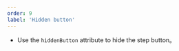 ```yaml
---
order: 9
label: 'Hidden button'
---
```


- Use the `hiddenButton` attribute to hide the step button。
